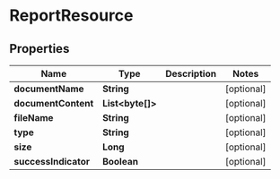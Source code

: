 

# ReportResource


## Properties

| Name | Type | Description | Notes |
|------------ | ------------- | ------------- | -------------|
|**documentName** | **String** |  |  [optional] |
|**documentContent** | **List&lt;byte[]&gt;** |  |  [optional] |
|**fileName** | **String** |  |  [optional] |
|**type** | **String** |  |  [optional] |
|**size** | **Long** |  |  [optional] |
|**successIndicator** | **Boolean** |  |  [optional] |



